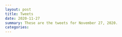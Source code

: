 ```yaml
---
layout: post
title: Tweets
date: 2020-11-27
summary: These are the tweets for November 27, 2020.
categories:
---
```


